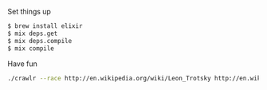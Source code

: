 Set things up

```bash
$ brew install elixir
$ mix deps.get
$ mix deps.compile
$ mix compile
```

Have fun

```bash
./crawlr --race http://en.wikipedia.org/wiki/Leon_Trotsky http://en.wikipedia.org/wiki/Jesus
```
